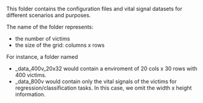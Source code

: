 This folder contains the configuration files and vital signal datasets for different scenarios and purposes.

The name of the folder represents:  
- the number of victims
- the size of the grid: columns x rows 


For instance, a folder named
* _data_400v_20x32 would contain a enviroment of 20 cols x 30 rows with 400 victims.
* _data_800v would contain only the vital signals of the victims for regression/classification tasks. In this case, we omit the width x height information.
